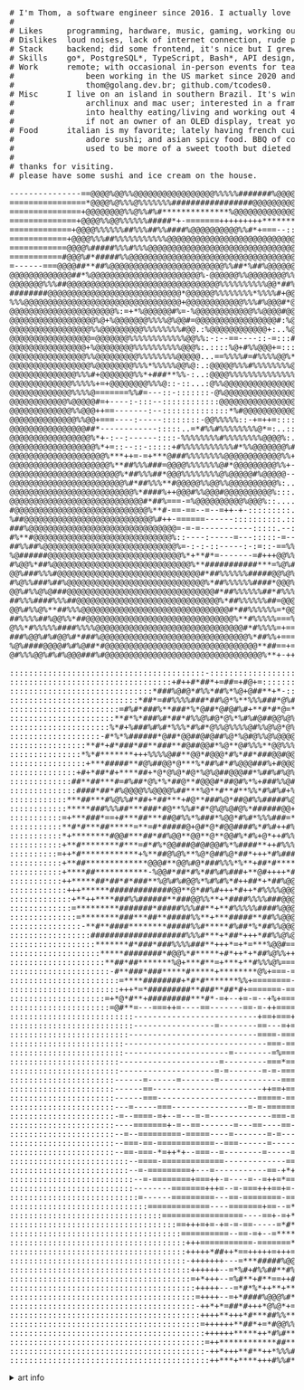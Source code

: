 <pre>
# I'm Thom, a software engineer since 2016. I actually love this job?
#
# Likes     programming, hardware, music, gaming, working out, dieting, people.
# Dislikes  loud noises, lack of internet connection, rude people and, above all, BAD FOOD.
# Stack     backend; did some frontend, it's nice but I grew out of it.
# Skills    go*, PostgreSQL*, TypeScript, Bash*, API design, microservices, github actions, etc... (* means I'm proud of it).
# Work      remote; with occasional in-person events for team building/important meetings (plus drinks AND FOOD).
#               been working in the US market since 2020 and interested in continuing/growing.
#               thom@golang.dev.br; github.com/tcodes0.
# Misc      I live on an island in southern Brazil. It's windy, warm and very humid! GMT -3.
#               archlinux and mac user; interested in a framework laptop.
#               into healthy eating/living and working out 4x a week, all science based.
#               if not an owner of an OLED display, treat yourself to one, it's worth it!
# Food      italian is my favorite; lately having french cuisine by a brazilian chef and feeling SPOILED.
#               adore sushi; and asian spicy food. BBQ of course, medium rare.
#               used to be more of a sweet tooth but dieted out of it. #1 - ice cream and anything with ice cream in it.
#
# thanks for visiting.
# please have some sushi and ice cream on the house.

---------------==@@@@%@@%%@@@@@@@@@@@@@@@@@%%%%%#######%@@@@@@@@@@@@@@@@@@@@@@@%*---====*%%%%#%###@@@@@@@@@@@@@@@@@@@@@@@@@@@@@@@@@@@@@@@#%@@@@
================*@@@@%@%%%@%%%%%%%#################@@@@@@@@@@@@@@@@@@@@@@@@@@@@@%###+----===+%@@@@#%@@@@@@@@@@@@@@@@@@@@@@@@@@@@@@@@@@@@@@@@@@@
===============+@@@@@@@@%%@%%#%#**************%@@@@@@@@@@@@@@@@@@@@@@@@@@@@@@@%@%###%@@#-::--===+%@@##@@@@@@@@@@@@@@@@@@@@@@@@@@@@@@@@@@@@@@@@@
==============+@@@@%%@@%%%%%%#####*+-=======+++++++++***********************##***+#***#%%%#:::--=====%%#%@@@@@@@@@%%%@@@@@@@@@@@@@@@@@@@@@@@@@@
=============+@@@@%%%%%%##%%%##%%####%@@@@@@@@@@%%#*+===--::::-----------:--------=--------%%%+=:::--====+==#%%%%%%%%*===+++*###%%%%@@@@@@@@@@@
============+@@@@%%%##%%%%%%%%%%%@@@@@@@@@@@@@@@@@@@@@@@@@@@@@@@@@@@@@%%##****++=---::::::=#%%%%%=-::::-===-=*##%%%%%#+============+===========
============@@@@%#####%%%#%%%@@@@@@@@@@@@@@@@@@@@@@@@@@@@@@@@@@@@@@@@%%%###%%%@@@@@@@%**#####%%%###%%#-::::-=---=*##%+===---------====----==-==
===========#@@@%#*#####%%@@@@@@@@@@@@@@@@@@@@@@@@@@@@@@@@@@@@@@@%%%%%%###%%%@@@@@@@@@#***#@@@@@@@@@@++*##+-:::-===--*%#@@@@@@@@@@@@@@@@@@@@@@@@
=------===@@@@##**##%@@@@@@@@@@@@@@@@@@@@@@@@%%##*%##%@@@@@@@@@%%%%%%%%%%@@@@@@@@@@@#*@@@@%@%%@@@@@@@%@*##%%#=::::-=====*@@@@@@@@@@@@@@@@@@@@@@
@@@@@@@@@@@@@##*%@@@@@@@@@@@@@@@@@@@@@@@%-@@@@@@%%@@@@@@@@%%%%%%%%%%%%%@%@@@@@%%%#*#@@@@@%%%%%%%%%%@@@@@#%%%@@%#*=:::--===-=#@@@@@@@@@@@@@@@@@@
@@@@@@@%%%##@@@@@@@@@@@@@@@@@@@@@@@@@@@@@@@@%%%%%%%%%%@@*##%%%%%##%@@%#@@@@@@%%#%**@@@@@%%%##%%%%%%%@@@@%%@@%@@%%*#%#--:---==--=%@@@@@@@@@@@@@@
########@@@@@@@@@@@@@@@@@@@@@@@@@@@@*@@@@@@%%%%%%%%*%%%%#+@@+@@@@@@@@@@@@%@@@@@+#*%@@@@@@#*#***#%%%%@@%#%#%@@%%%%%#*#%**=--::--=---+@@@@@@@@@@@
%%%@@@@@@@@@@@@@@@@@@@@@@@@@@@@@@@@@+@@@@@@@@@@@@%%%#%@@@#*@@@@@@@@%%%%%%###%@@@%#*@@@@@@%@%##%%@%@%##@@@@@@@#%%%%##****###*=-:::--==--%@@@@@@@
@@@@@@@@@@@@@@@@@@@@@@%:=+*%@@@@@@#%=-%@@@@@@@@@@@@%%@@@@#@@@@@%%%%%%%%%%%%%%@@@@%#=@@@@@@@%@@@%@@@@@@@@@@@@=%#%%%%##*##*######*=------=---*@@@
@@@@@@@@@@@@@@@@@@%@+%@@@@@@@%%%%@%@@#=@@@@@@@@@@@@@@@@@#:%@@@@%%%%%%%%%%#%##@@@@#%-::+@@@@@@@@@@@@@@@%=----*#%%%%%***#######%%@%##*-------==--
@@@@@@@@@@@@@@@@@%%@@@@@@@@@%%%%%%%%#@@.:%@@@@@@@@@@@@+:..%@%@@%%%%%%%%#--+%%@@@%%#-..:#-:-=-==---=-::-::---+**##%#++++***####%@@@@##%*+-------
@@@@@@@@@@@@@@@@@=@@@@@@@%%%%%%%%%%%%@@%%:-:--==----::-=:::#@@@@@@@@%%#=::#@@@@@+%=:....:::---:=--:::::::---*#@@@@@@@@@@%**######*@%%%%@@#*=--:
@@@@@@@@@@@@@@@@+%@@@@@@@@%%%%%%%%%%@@@%:.::::%@+#%%@@@+=:::-@@@@@@@@@@@@@@@@@@+:%@%@@%@@@@%@@%+::::::::---@@@@@@@@@@@@@@@@%=*###%%@@@##@@@%#%#
@@@@@@@@@@@@@@@@%%@@@@@@@@@%%%%%%%%@@@@@...==%%%%#=#%%%%@@%*=--:=@@@@@@@@@@@@@-:=@@@@%%%@@#%##*%+-:.:.::--@@@@@@%@@@@@%%%%%@@@@@*%@@@@@##@@@@@#
@@@@@@@@@@@@@@@@@%@@@@@@@@%%%*%%%%%@@%@:.:@@@@@%%%#%%%%%%%%@@%%:::::::-*+---::=@@@@@%#%@@@@@@@@@@@@#:..:::%@@@%%%%%%@%%%%%%%%%%@@%@@@@@@%#%@@@@
@@@@@@@@@@@@@@%%%#+@@@@@@@%%*+###**%%-:..:@@@@%%%%%%%%%%%%%%%@@@%.::::::-:::..:%@@@%##%%%%%%%@@@@@@@@*.:::=@@@@%##%%%%%####%%%@@@@@@@@@@@@##@@@
@@@@@@@@@@@@@%%%%%+=+@@@@@@@@%%%@::-::...:@%%@@@@@@@@@@@@@@@@@@@@+.::::::::...%@@@@%%#*#%%%%%%%@@@@@@@*::::@@@@%###%%%%%%%%%@@@@@@@@@@@@@@@%#@@
@@@@@@@@@@@@@%%%%@=======%%#=---::-:::::::-@%@@@@@@@@@@@@@@@@@@@@%..::::::...:#@@@@@%%%%#%%%%%%%%%@@@@@=..:+@@@@@#%%%%%%%@@@@@@@@@@@@@@@@@@@@##
@@@@@@@@@@@@%@@@@@#=+----:-:::--::::::::::::@@@@@@@@@@@@@@@@@@@@#:...::......=@@@@@@@%%#+#%##%%%%%%%@@@:..::#@@@@@@%*#@%@@@@@@@@@@@@#@@@@@@@@@%
@@@@@@@@@@@@@%%@@@++==-------:--::::::::::::::*%#@@@@@@@@@@@%*-:::............:%@@@@@@@@@@*@%%%%##%@@@@-....:%@@@@@@@@@@@@@@@@@@@@%+@@@@@@@@@@@
@@@@@@@@@@@@@@%%@@+===----:-----::::::::-@@%%%%%::-+=++=::::.::.::..#-#%*:.....#@@@@@@@@@@@@@%%%@@@@@@::......=%@@@@@@%**%#%%##@@*-@@@@@@@@@@@@
@@@@@@@@@@@@@@@@##*------------:::::..=*#%%#%%%%%%%%@*=:..:::::.-@@@*#%%%%@@@#=::-#@@@@@@@@@@@@@@@%%:::......:::#@@@@@@@@@@@@#@@@+#@@@@@@@@@@@@
@@@@@@@@@@@@@@@@@%*+-:--:------::::-%%%%%%%%#%%%%%%%%@@@@%:.:.:@@@%%%%%%%%%%%@@@#::*:::+%@%%#*:+@@@@@+:@@*%:..:::::--=-**%@@#*===#@@@@@@@%%%%@@
@@@@@@@@@@@@@@@@@@%*+=::--::-:::::+#%%%%%%%%%%%#*%%@@@@@@@%#:#@@%%%%%%%%%%%%#%@@@#%:.::::-#%%=@%@@@@@@@@@@@@@@@:::::---=------==@@%##@@@@@%%%%#
@@@@@@@@@@@@@@@@@@@@%***++=-=+***@###%%%%%%%%@@@@@@@@@@@@%%+@@@@%%%%%%#%%%%#@@@@@@#=:..#@@@@+#@@@@@%%%%%%%%%@@@%@+-=----------+%%@@@@###@@@@%%%
@@@@@@@@@@@@@@@@@@@@@%**##%%%###=@@@@%%%%%%%@#*@@@@@@@@@%%+-=**%%%%%%%%%%%@@%%@@%%%%*:@@@@%#*@@@%%#%%%%%%%####@@@@@:-------===#@@%%@@@@@###%@%%
@@@@@@@@@@@@@@@@@@@@@@@%*##%%%##*@@@%%%%%%%%@%@@@@@#%@@@@@--=%%##%%#%###%%@@%@@@@%%#+:*#@@@@%#%%%%%%%%%%%%###%@@@@@:::-----===@@@@@%%%%%@@%#%%%
@@@@@@@@@@@@@@@@@@@@@@@@%#*##%%%**#@@@@@%%@@%%@@@@@@@@@@%:..::*%#%*=+#%%#@@@@@@@@%%#*+%%%@@#=-####%###%%%****@@@@@@@::=---=-=@@@@@@@@%%%%%%%@@@
@@@@@@@@@@@@@@@@@@@@@@@@@@%*####%++@@@#%%@@@#@@@@@@@@@@%:::.:::=#%%%%%#%@@@@@@@@@@%%:-@@@@@@@@@@%**----=*+=#@@@@@@@*:-----=*%@@@@@@%%%%%%%@@@@@
@@@@@@@@@@@@@@@@@@@@@@@@@@@@#*##%===-=%@@@@@@@@@@%@@@%::....:::::%@@%@%%@@@@@@@@@@@-::::@@@@@@@%%%%@%@%%@@@@@@@@@%#::-+#%%%%%@@@%%%%%%%@@@@@@@@
#@@@@@@@@@@@@@@@@@@@@@@@@@@@@%**#-==-==--=--=++-+-:::::::::.:::::-:-%%%%%@@@@@@@@=:--::::::#@@@@@@@@@@@@@@@@@@@@@%+%%%%%%%%%%%%%%%%%%@@@@@@@@@@
%##@@@@@@@@@@@@@@@@@@@@@@@@@@@%#++-======------::::::::::.::::::-*%@@@@%#:=-=---:::--:::::::::-:@@@@@@@@@@@@@@@@==#%%%%%%%%%%%%##%%@@@@@@@@@@@@
###%@@@@@@@@@@@@@@@@@@@@@@@@@@@@@@@=-=-=-----------:::::.--:::-+@@@@@@@@@@%@@@:-::---::-----=---:----=*@@@@@*=====%%%%%%%%%%##%%%%%@@@@@@@@@@@@
#%**#@@@@@@@@@@@@@@@@@@@@@@@@@@@@@%::----:-----=---:::::-=---:#%%%##%%%%@@@@@@@#::==--::----:------:-----==-=+==+=#%%%%%%%##%%%%%%@@@@@@@@@@@@@
##%%##%@@@@@@@@@@@@@@@@@@@@@@@@@@@@%=-:-:-::-----:-:=::-==%%#%@%%#**#%%%@@@@@@@@@=*+==----:-----===-----=====+==-:-%%%%##%%%%@@@@@@@@@@@@@@@@@@
%@######@@@@@@@@@@@@@@@@@@@@@@@@@@@@%*+**#*=-------=#+++@@%%%%%%##*##%%@@@@@@@@@@@%**+-------=--=-------==++=-==-..%###%%%%@@@@@@@@@@@@@@@@@@@@
#%@@%*##%@@@@@@@@@@@@@@@@@@@@@@@@@@@@@%**###########***=%@%##%%%%%%%%%%@@@@@@@@@@@@%*#*+:----------------=+%-===-+**#%%%%%%%@@@@@@@@@@@@@@@@@@@
@@%###%%%#@@@@@@@@@@@@@@@@@@@@@@@@@@@@@@#*##%%%%%%#####@@%@%#%%%%%%%%%@%%@@@@@@@@@@@-#%%#=:--------------++=-==-:*%%%%%%%%%%%@@@@@@@@@@@@@@@@@@
#%@%%###%##%@@@@@@@@@@@@@@@@@@@@@@@@@@@@@%*##%%%%%%####*@@@%#%%%%%%%%%%%%%#%@@@@@@@@@@%%###-:::----=------=+---%%%%%%%%%%%@@@@@@@@@@@@@@@@@@@@@
@@%#%%@%@###@@@@@@@@@@@@@@@@@@@@@@@@@@@@@@@#*##%%%%%%##*#%%%%%%%%%%%%%%%%%%%@@@@@@@@@%**######*=:::::--::-::*%%%%%%%%@@@@@@@@@@@@@@@@@@@@@@@@@@
##%%%####%%%##@@@@@@@@@@@@@@@@@@@@@@@@@@@@@@%*##%%%%%%##=@@@%%%%%%%%%%%%%%%%@@@@@@@@%*-+@%%%%%%%###*+=-::=%%%%%%%%%%%@@@@@@@@@@@@@@@@@@@@@@@@@@
@@%#%%@%**##%%%@@@@@@@@@@@@@@@@@@@@@@@@@@@@@@@#*##%%%%%%=*@@%%%%%#%%%%%%%##%@@@#%@@+==%%%%%%%%%%#####**#%%%%%%%%%%%%%%@@@@@@@@@@@@@@@@@@@@@@@@@
##%%%%##%@@%%*##@@@@@@@@@@@@@@@@@@@@@@@@@@@@@@@%**#%%%%%===%###%@@@@@@@@%@@@@@@@%+-==+%%%%%%%%%####**#%%%%@%%%%%%%%@@@@@@@@@@@@@@@@@@@@@@@@@@@@
@%%*#%%%%%####%%%%@@@@@@@@@@@@@@@@@@@@@@@@@@@@@@@#*#%%%%=+==#@@@%@@@@@%%@@@@@@+*====-#%%%%%%#####*#%%%%%%%%%@@@@@@@@@@@@@@@@@@@@@@@@@@@@@@@@@@@
###%@@%#%#@@%#*###%@@@@@@@@@@@@@@@@@@@@@@@@@@@@@@@%*##%%+=======+##%@@@%%+++==--%-===%%%%%%%###*#%%%%%@@@@%@@@@@@@@@@@@@@@@@@@@@@@@@@@@@@@@@@@@
%@%####@@@@#%#%@##*#@@@@@@@@@@@@@@@@@@@@@@@@@@@@@@@@**##==+=======-=-=--=-===-------#%%%%%%###%%%%@@@@@@@@@@@@@@@@@@@@@@@@@@@@@@@@@@@@@@@@@%@@@
@#%%%@@%#%#%@@@###%#@@@@@@@@@@@@@@@@@@@@@@@@@@@@@@@@@%**+-++=======---=======---=**=+%%%%%##%@@@@@@@@@@@@@@@@@@@@@@@ascii sushi generated by me

:::::::::::::::::::::::::::::::::::::::::-::::::::::::::::::::::::::::::::::::::::::::::::::::::::::::::::::::::::::::::::::::
::::::::::::::::::::::::::::::::::+#++#*##*+=##=+#@+=:::::::::::::::::::::::::::::::::::::::::::::::::::::::::::::::::::::::::
::::::::::::::::::::::::::::::*###%@#@*#%%*##%*%@+@##**+*-::::::::::::::::::::::::::::::::::::::::::::::::::::::::::::::::::::
:::::::::::::::::::::::::::*##*=##%%%%###*##%@*%**%%%###*@%#=-::::::::::::::::::::::::::::::::::::::::::::::::::::::::::::::::
:::::::::::::::::::::::=#%#*###%**###*%*@##*@#@#%#+**#*#*@=*%@*%+=::::::::::::::::::::::::::::::::::::::::::::::::::::::::::::
::::::::::::::::::::::**#*%*###%#*##*#%%@%#@*@%*%#%#@##@@%@%###%@++-::::::::::::::::::::::::::::::::::::::::::::::::::::::::::
:::::::::::::::::::::%*#+%###%#%#*%%%*#%#*@%%@%%%%@#%%@%@*@%%@%@@@%#*+-:::::::::::::::::::::::::::::::::::::::::::::::::::::::
:::::::::::::::::::-#*%*%######*@##*@@##@#@##%@*%@#@%%@%@@@@@@@@@@@@%##%%+@=-:::::::::::::::::::::::::::::::::::::::::::::::::
::::::::::::::::**#*+#*###*##**###**#@##@@#*%@**@#%%%**@@%%%@@@@@@@%##*#%##@@+::::::::::::::::::::::::::::::::::::::::::::::::
:::::::::::::::*%*#*******+++%%%%@##**@@*#@@@*#%*##*###@@#@@@@@##@@%%%#*#%#+@@::::::::::::::::::::::::::::::::::::::::::::::::
::::::::::::::::+***#####**#@%##@@*@***%*##%#*#%@@@###%+#@@@@%##%%%**+###%%#+@%-::::::::::::::::::::::::::::::::::::::::::::::
::::::::::::::+#+*##*#+****##+*@*@%@*#@*%@%@##@@@##*%##%#%@%*@#@%#%@@@@@*%%%%*=:::::::::::::::::::::::::::::::::::::::::::::::
:::::::::::::##**##***#=#%##*@%*%*##@**#@@@#*##@#%*%+###%%@##%*+#%@@%#+@%@%*#*+#=:::::::::::::::::::::::::::::::::::::::::::::
::::::::::::::####*##*#%@@@@%%@@@@%##***%@**#**#**%%*#%#%#+%@@*%@%%###@=+=@@%%+*%-::::::::::::::::::::::::::::::::::::::::::::
::::::::::::***##***#%@%%#*##+*##***+#@**###%@*##@#%%#####%@+*#%@%#%%@@@@@*-+@##%+:#%:::::::::::::::::::::::::::::::::::::::::
::::::::::::*****###%%%##***###*#@**%%#*#*@%@%@#@%*######@@+*#%%#%@@@@@@@@@@%%@%%#@@@:::::::::::::::::::::::::::::::::::::::::
:::::::::::=+***###*==+#***##***##@#%%*%###*%@@*#%#*%%%###=*##%%%@@@@@@@@@@@@@@@@@#:::::::::::::::::::::::::::::::::::::::::::
:::::::::::**#*#***##*****=**=#*#####@+@#*@*#@@####%*#%#++#%%###%@@@@@@@@@@%@@@@@%%#+=#+==::::::::::::::::::::::::::::::::::::
:::::::::::*+********#@@#***##*##%@@**@@**@**@@#%*#%+@*++#%%##**%@@@@@@@@@@@@@%##+*==+=#*+=++==:::::::::::::::::::::::::::::::
:::::::::::+**#********#***=#*#%*@@###@#@#@@#%*%####**++#%%%%*+*@@@@@@@@@@@@#***+=*+=+++*++++*+===--::::::::::::::::::::::::::
::::::::::=++*#************+%**##@%@%**%@*@##%@*##*+++*#%###*+**%@@@@@@@@@#**#+*+==*=*++*=+**++=++-#*:*%**##::::::::::::::::::
:::::::::::+**##*************@@@#**@@%#@*###%%%*%**+##*#******+++%@@@@@@%#*++*++++=++=*=+++***%%@%*%%=@%%%%-::::::::::::::::::
:::::::::::+****##***********-%@@#*##*#%*##%#%###+**@#++++*##%%%%@@@@@@%**+=+=**++=+++#%*=*#*#+**%%+%+#%+%+==:::::::::::::::::
:::::::::::++*****##*##*#*###**%@%#%#@@%*%#%#%*#++##*+*##%@@@@@@@@@@@@%#++=++++*+++=*+=%+#++*%+%+@%=*##*+*%+-*-:::::::::::::::
::::::::::::+++******#############@@**@*##%#+++*#++*#%%%%@@@@@@@@@%%#%++*+=====+*++++**+#=#=*+%#####%*###=*+*--+::::::::::::::
:::::::::::::+**++****###%%######**###@@%%**+*####%%%%###@@@@@@##%%*+===++=====+++#*##++*=*##=*=#+#%%%=*%#+*%+==-:::::::::::::
:::::::::::::=*********#######*#####%%%##**+**#%%%%%####%@@@@%*++++=+*+-=*=+-=+++=%+*#++%+++%**+***@*%*%#@+=%*%++--+::::::::::
::::::::::::::=********###***##**#####%%**+***#####**##%%@@@@%+==-===#===++++=====%*+*+==#+++%%#*#%*@@%###@%+*+#+=-#::::::::::
:::::::::::::::-**#**####********#####%%#*****#%##*%*##%%@@@%%*-=*#*===+++=+=+#=+*=++==*%+++#%#*+#+%%%%@**#@+*@#+*=-::::::::::
:::::::::::::::::####################%%%#***+*##*+++*##%%@%@%#===--=++#*=**%+*%*=+=+=##%*#*+%%%*+%*##%*+@@#@*++%%=-==:::::::::
::::::::::::::::::*******#*###*###%%%%###**+++*=+*=***%@@#===*#+=+-==+#%%#=++*#*==++++*%%=+#%%%+##*%=@@%#%@%*=+%%#*--=::::::::
:::::::::::::::::::*****########*#@@%*#*****+#*++*+*##%@%%++===##====+#*+%+*****+====***+=**@##%*%%#**@%*#@%+%##%%*+==::::::::
::::::::::::::::::::**##*##*******%@+***#**=+***+**#%%%@%=======%+======*+==+***+=+=##*%*#=#%**#%%%#+%@#*@%##%##@+++=-::::::::
:::::::::::::::::::::-#**###*###*****#*****+********@%+===-===========++==+==+++%**+*##*%%=##%####%%%*@@@@#@@*@@+%#==:::::::::
:::::::::::::::::::::::=****########+*#*#*******%%+========--======+====++=+++===+++++*%%*+*%#*%#%%%@%@@@@@@@%@%#*#+%=-:::::::
:::::::::::::::::::::::+++*=*#########**###**##*#+=======-==-=========+=++=++*%#++++++**==+%%@%@@*%@@*@@@@%%%%@*%%@@%+*-::::::
::::::::::::::::::::=+*@*#**+#########***#*-=+--+=-=--+%+============+++==+++++*+++******+*%%#**@#@@@@@%@@@%%@%@@@@#-***::::::
:::::::::::::::::::::=@#**=---===++=----==-------==-=-++==============++++++++++++**#*#%##++*#%#%##**#%#%%@#@*@@@%*=#%##=:::::
::::::::::::::::::::::::::--------------------------+==+===+==========++++++++*+++**#*+*#%#%%%%%%##++#%%%%##*%#-+*:=%%#*::::::
::::::::::::::::::::::::::-----------------=--------==---=+=*+======+++++=+*++*+*+*#***#*+%%@#%%@@#**#*%%%%%#%###*-#%#*:::::::
:::::::::::::::::::::::::---------------------------====-====+======+++++++*+**********##*+=%%#*@#*@#@@%%++%=+**=--=::::::::::
::::::::::::::::::::::::------------------------------===-===========++++**+******#***####%%#%##%**#+#%+#%##***##-+*::::::::::
::::::::::::::::::::::::----------------------=--------=%===========+++++******####*##%##########%-=+*#**%#####%--#-::::::::::
:::::::::::::::::::::::---------------------=---------===*========+=+++******#*##*######%###%%####--+*####%*+#*+--=:::::::::::
:::::::::::::::::::::::--------------------=-=-------=-=-==========+++******###########%%%###**+-=--**#%###==+%=--+-::::::::::
::::::::::::::::::::::------=------=-------=-------------===========++++*++****####***%%%#*=--=+=--+%%%#%##=*%%-++###-::::::::
::::::::::::::::::::::------==-----------------------++==+=======-=====++++***###**+=+*##*=--=*#==+-=#%###%%+*-=%%##=:::::::::
::::::::::::::::::::::------===---------------------=====-==+======+++***#**++++**+===+**%+-*#-*+++=+####%%#***%%%#+::::::::::
::::::::::::::::::::::---=-----===----------------=-=-=========++*##%%%%%%@@%@@@%@%+=+*#####*+===+-+*##%#%%**##*%%*:::::::::::
::::::::::::::::::::::-=--====-=+--=---=-=-------------===-====---=*#*###%%%%%%%%%%%%%+===*%%%@%*+***+##%%##=#*%%=::::::::::::
::::::::::::::::::::::----=======+-=--==-------=---==----==---=--=+==#*##**####%#*##%%%%%%%%%%%%*%*+%%*+##=#%+%#-:::::::::::::
::::::::::::::::::::::--=--=========-=====----=-------=-=------==++***##**+##*=+**+#%%%%***+%%%#%*+*###=**--**+-::::::::::::::
::::::::::::::::::::::--===-==-============--===------=-------==+++***+#+++++#%###++====+=++#*++******+==-::::::::::::::::::::
::::::::::::::::::::::--==-===-*=++*+--===--=--------=-----==+++++=#*+++*+++=#####=+-%%*=--===::::::::::::::::::::::::::::::::
:::::::::::::::::::::::::--====-=============-------------===*++++=+*+=##*+=**##*+=+***+*-:-++::::::::::::::::::::::::::::::::
:::::::::::::::::::::::::--=-=========+---=-----------==-+*+==+======#%%###*#***=-@%#+**=:::+=::::::::::::::::::::::::::::::::
::::::::::::::::::::::::::--=-========+===++-=----=--=++=*====-==+#%%%#***+**+=--=-#++-=+:::::::::::::::::::::::::::::::::::::
::::::::::::::::::::::::::--------=======+++=--=-===+++==+=----=+##%#**+*++===--=+-#%#+==:::::::::::::::::::::::::::::::::::::
:::::::::::::::::::::::::::=------=========---==-========-==-==+#%###*#===---=--=*+-#*+=::::::::::::::::::::::::::::::::::::::
:::::::::::::::::::::::::::::=============----=======+==--=**##***+++*+----=======--=**-::::::::::::::::::::::::::::::::::::::
::::::::::::::::::::::::::::::::=================----==+-=+**#*+*====---==--====+*-:#*=-::::::::::::::::::::::::::::::::::::::
:::::::::::::::::::::::::::::::::::==+++=+=-+=-=-==-----=*#**+===++===--==++====+-=++-+:::::::::::::::::::::::::::::::::::::::
::::::::::::::::::::::::::::::::::::==========--==-=+--=****+++=+=====+++==---==++-#=+-:::::::::::::::::::::::::::::::::::::::
:::::::::::::::::::::::::::::::::::::+++===========-=======**+++=====+++=-----=-+-===-::::::::::::::::::::::::::::::::::::::::
:::::::::::::::::::::::::::::::::::::+++++*##++*==+++++=+++===*%%@@@@@@%===#@%%*+=#%+-::::::::::::::::::::::::::::::::::::::::
:::::::::::::::::::::::::::::::::::::-+++++++---=***#####%@@@%%#%%@%@%%###%@@###*=#+-:::::::::::::::::::::::::::::::::::::::::
::::::::::::::::::::::::::::::::::::::++++++--=*%#+#%%##**#%%##**##%%@@%#%%%*%#%#==*+:::::::::::::::::::::::::::::::::::::::::
::::::::::::::::::::::::::::::::::::::=+*+++--=%#**+#**==++#**###%*#@@%#####*@@@%=-+-:::::::::::::::::::::::::::::::::::::::::
:::::::::::::::::::::::::::::::::::::::+++++---=*#*%*++**+**#@@@%#*##%@@%#%**%%*+*=-::::::::::::::::::::::::::::::::::::::::::
:::::::::::::::::::::::::::::::::::::::=++++--=+*####%@@@%#**#@%+++**#%@@@%#*#=#@%=-::::::::::::::::::::::::::::::::::::::::::
:::::::::::::::::::::::::::::::::::::::-++*+*=##*#+++*@%@*+=+***##%@#*#%@%***#***=*-::::::::::::::::::::::::::::::::::::::::::
::::::::::::::::::::::::::::::::::::::::++++**+++*#***##%%***##*@@@%#*+***@@@%*+=#=:::::::::::::::::::::::::::::::::::::::::::
::::::::::::::::::::::::::::::::::::::::=++++++**##*+=*#@@%%@%#**%#++***%#@@%*++=*-:::::::::::::::::::::::::::::::::::::::::::
:::::::::::::::::::::::::::::::::::::::::++++++*****++*#%#***@#++**#%@@%*###+###+-::::::::::::::::::::::::::::::::::::::::::::
:::::::::::::::::::::::::::::::::::::::::=++************##**#@@@@#*#@@%****=#@%*=-::::::::::::::::::::::::::::::::::::::::::::
:::::::::::::::::::::::::::::::::::::::::-++*+++**#**++*%%%#**##%%#*#***%%#*+%=++-::::::::::::::::::::::::::::::::::::::::::::
::::::::::::::::::::::::::::::::::::::::::++***+****+++#%%#*++*%%*+%##%@@@%##=-*=::::::::::::::ascii ice cream generated by me
</pre>
<details>
  <summary>art info </summary>
  www.asciiart.eu/image-to-ascii
</details>

<!-- these letters look tasty don't they? -->